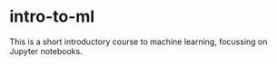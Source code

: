 # intro-to-ml
This is a short introductory course to machine learning, focussing on Jupyter notebooks.
